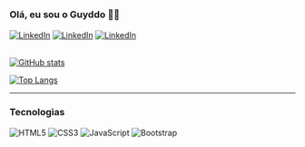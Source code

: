 ### Olá, eu sou o Guyddo 👨‍💻

<div style="display: inline_block">
<a href="https://www.linkedin.com/in/guyddogl" target="_Blank"><img align="center" alt="LinkedIn" src="https://img.shields.io/badge/LinkedIn-0077B5?style=for-the-badge&logo=linkedin&logoColor=white" /></a>
 <a href="mailto:guyddogl@gmail.com" target="_Blank"><img align="center" alt="LinkedIn" src="https://img.shields.io/badge/Email-D14836?style=for-the-badge&logo=gmail&logoColor=white" /></a>
 <a href="https://www.guyddogl.com/cv" target="_Blank"><img align="center" alt="LinkedIn" src="https://img.shields.io/badge/CV-172B4D?style=for-the-badge&logo=Opsgenie&logoColor=white" /></a>
<br/><br/>

[![GitHub stats](https://github-readme-stats.vercel.app/api?username=guyddogl&show_icons=true&theme=dracula&title_color=79dafa)](https://github.com/guyddogl)

[![Top Langs](https://github-readme-stats.vercel.app/api/top-langs/?username=guyddogl&layout=compact&theme=dracula&title_color=79dafa)](https://github.com/guyddogl)

<hr/>

### Tecnologias

<div style="display: inline_block">
  <img align="center" alt="HTML5" src="https://img.shields.io/badge/HTML5-E34F26?style=for-the-badge&logo=html5&logoColor=white" />
  <img align="center" alt="CSS3" src="https://img.shields.io/badge/CSS3-1572B6?style=for-the-badge&logo=css3&logoColor=white" />
  <img align="center" alt="JavaScript" src="https://img.shields.io/badge/JavaScript-F7DF1E?style=for-the-badge&logo=javascript&logoColor=black" />
  <img align="center" alt="Bootstrap" src="https://img.shields.io/badge/Bootstrap-563D7C?style=for-the-badge&logo=bootstrap&logoColor=white" />
</div>
